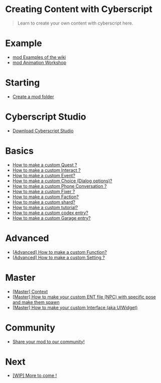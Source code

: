 # Creating Content with Cyberscript

> Learn to create your own content with cyberscript here.


# Example
- [mod Examples of the wiki](https://github.com/cyberscript77/wiki/raw/main/resources/myamazingmod.zip)
- [mod Animation Workshop](https://github.com/cyberscript77/wiki/raw/main/resources/anim-workshop.zip)


# Starting
 - [Create a mod folder](create-an-mod-folder.md)

# Cyberscript Studio
- [Download Cyberscript Studio](https://www.nexusmods.com/cyberpunk2077/mods/7214)

# Basics
- [How to make a custom Quest ?](create-custom-quest.md)
- [How to make a custom Interact ?](create-custom-interact.md)
- [How to make a custom Event?](create-custom-event.md)
- [How to make a custom Choice (Dialog options)?](create-custom-choice.md)
- [How to make a custom Phone Conversation ?](create-custom-phone-conversation.md)
- [How to make a custom Fixer ?](create-custom-fixer.md)
- [How to make a custom Faction?](create-custom-faction.md)
- [How to make a custom shard?](create-custom-shard.md)
- [How to make a custom tutorial?](create-custom-tutorial.md)
- [How to make a custom codex entry?](create-custom-codex.md)
- [How to make a custom Garage entry?](create-custom-garage-entry.md)

# Advanced
- [[Advanced] How to make a custom Function?](create-function.md)
- [[Advanced] How to make a custom Setting ?](create-custom-settings.md)

# Master
- [[Master] Context](create)
- [[Master] How to make your custom ENT file (NPC) with specific pose and make them spawn](custom-npc.md)
- [[Master] How to make your custom Interface (aka UIWidget)](create-custom-interface.md)

# Community
- [Share your mod to our community!](share-your-mod.md)
  
# Next
- [[WIP] More to come !](work-in-progress.md)
